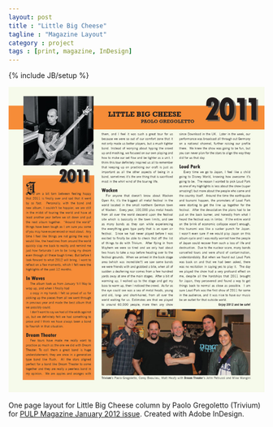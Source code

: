 ```yaml
---
layout: post
title : "Little Big Cheese"
tagline : "Magazine Layout"
category : project
tags : [print, magazine, InDesign]
---
```

{% include JB/setup %}

![Little Big Cheese](/assets/images/projects/2011/little-big-cheese.jpg)

One page layout for Little Big Cheese column by Paolo Gregoletto (Trivium) for [PULP Magazine January 2012 issue](http://pulpmagazinelive.com/issues/2012). Created with Adobe InDesign. 